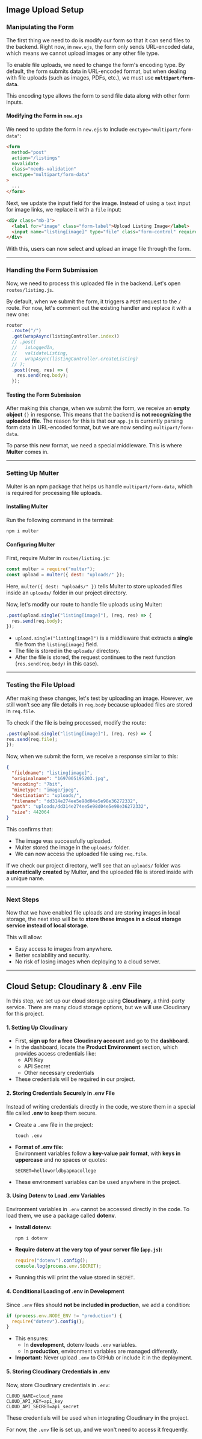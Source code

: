 ## **Image Upload Setup**

### **Manipulating the Form**

The first thing we need to do is modify our form so that it can send files to the backend. Right now, in `new.ejs`, the form only sends URL-encoded data, which means we cannot upload images or any other file type.

To enable file uploads, we need to change the form's encoding type. By default, the form submits data in URL-encoded format, but when dealing with file uploads (such as images, PDFs, etc.), we must use **`multipart/form-data`**.

This encoding type allows the form to send file data along with other form inputs.

#### **Modifying the Form in `new.ejs`**

We need to update the form in `new.ejs` to include `enctype="multipart/form-data"`:

```html
<form
  method="post"
  action="/listings"
  novalidate
  class="needs-validation"
  enctype="multipart/form-data"
>
  ...
</form>
```

Next, we update the input field for the image. Instead of using a `text` input for image links, we replace it with a `file` input:

```html
<div class="mb-3">
  <label for="image" class="form-label">Upload Listing Image</label>
  <input name="listing[image]" type="file" class="form-control" required />
</div>
```

With this, users can now select and upload an image file through the form.

---

### **Handling the Form Submission**

Now, we need to process this uploaded file in the backend. Let's open `routes/listing.js`.

By default, when we submit the form, it triggers a `POST` request to the `/` route. For now, let's comment out the existing handler and replace it with a new one:

```js
router
  .route("/")
  .get(wrapAsync(listingController.index))
  // .post(
  //   isLoggedIn,
  //   validateListing,
  //   wrapAsync(listingController.createListing)
  // );
  .post((req, res) => {
    res.send(req.body);
  });
```

#### **Testing the Form Submission**

After making this change, when we submit the form, we receive an **empty object** `{}` in response. This means that the backend **is not recognizing the uploaded file**. The reason for this is that our `app.js` is currently parsing form data in URL-encoded format, but we are now sending `multipart/form-data`.

To parse this new format, we need a special middleware. This is where **Multer** comes in.

---

### **Setting Up Multer**

Multer is an npm package that helps us handle `multipart/form-data`, which is required for processing file uploads.

#### **Installing Multer**

Run the following command in the terminal:

```sh
npm i multer
```

#### **Configuring Multer**

First, require Multer in `routes/listing.js`:

```js
const multer = require("multer");
const upload = multer({ dest: "uploads/" });
```

Here, `multer({ dest: "uploads/" })` tells Multer to store uploaded files inside an `uploads/` folder in our project directory.

Now, let's modify our route to handle file uploads using Multer:

```js
.post(upload.single("listing[image]"), (req, res) => {
  res.send(req.body);
});
```

- `upload.single("listing[image]")` is a middleware that extracts a **single** file from the `listing[image]` field.
- The file is stored in the `uploads/` directory.
- After the file is stored, the request continues to the next function (`res.send(req.body)` in this case).

---

### **Testing the File Upload**

After making these changes, let's test by uploading an image. However, we still won’t see any file details in `req.body` because uploaded files are stored in `req.file`.

To check if the file is being processed, modify the route:

```js
.post(upload.single("listing[image]"), (req, res) => {
res.send(req.file);
});
```

Now, when we submit the form, we receive a response similar to this:

```json
{
  "fieldname": "listing[image]",
  "originalname": "1697005195203.jpg",
  "encoding": "7bit",
  "mimetype": "image/jpeg",
  "destination": "uploads/",
  "filename": "dd314e274ee5e98d04e5e98e36272332",
  "path": "uploads/dd314e274ee5e98d04e5e98e36272332",
  "size": 442064
}
```

This confirms that:

- The image was successfully uploaded.
- Multer stored the image in the `uploads/` folder.
- We can now access the uploaded file using `req.file`.

If we check our project directory, we’ll see that an `uploads/` folder was **automatically created** by Multer, and the uploaded file is stored inside with a unique name.

---

### **Next Steps**

Now that we have enabled file uploads and are storing images in local storage, the next step will be to **store these images in a cloud storage service instead of local storage**.

This will allow:

- Easy access to images from anywhere.
- Better scalability and security.
- No risk of losing images when deploying to a cloud server.

---

## **Cloud Setup: Cloudinary & .env File**

In this step, we set up our cloud storage using **Cloudinary**, a third-party service. There are many cloud storage options, but we will use Cloudinary for this project.

#### **1. Setting Up Cloudinary**

- First, **sign up for a free Cloudinary account** and go to the **dashboard**.
- In the dashboard, locate the **Product Environment** section, which provides access credentials like:
  - API Key
  - API Secret
  - Other necessary credentials
- These credentials will be required in our project.

#### **2. Storing Credentials Securely in .env File**

Instead of writing credentials directly in the code, we store them in a special file called **.env** to keep them secure.

- Create a `.env` file in the project:
  ```
  touch .env
  ```
- **Format of .env file:**  
  Environment variables follow a **key-value pair format**, with **keys in uppercase** and no spaces or quotes:
  ```
  SECRET=helloworldbyapnacollege
  ```
- These environment variables can be used anywhere in the project.

#### **3. Using Dotenv to Load .env Variables**

Environment variables in `.env` cannot be accessed directly in the code. To load them, we use a package called **dotenv**.

- **Install dotenv:**
  ```
  npm i dotenv
  ```
- **Require dotenv at the very top of your server file (`app.js`):**
  ```js
  require("dotenv").config();
  console.log(process.env.SECRET);
  ```
- Running this will print the value stored in `SECRET`.

#### **4. Conditional Loading of .env in Development**

Since `.env` files should **not be included in production**, we add a condition:

```js
if (process.env.NODE_ENV != "production") {
  require("dotenv").config();
}
```

- This ensures:
  - In **development**, dotenv loads `.env` variables.
  - In **production**, environment variables are managed differently.
- **Important:** Never upload `.env` to GitHub or include it in the deployment.

#### **5. Storing Cloudinary Credentials in .env**

Now, store Cloudinary credentials in `.env`:

```
CLOUD_NAME=cloud_name
CLOUD_API_KEY=api_key
CLOUD_API_SECRET=api_secret
```

These credentials will be used when integrating Cloudinary in the project.

For now, the `.env` file is set up, and we won't need to access it frequently.
